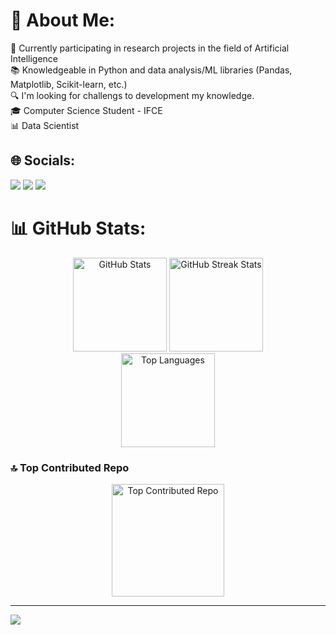# 💫 About Me:
🔭 Currently participating in research projects in the field of Artificial Intelligence<br>📚 Knowledgeable in Python and data analysis/ML libraries (Pandas, Matplotlib, Scikit-learn, etc.)<br>🔍 I'm looking for challengs to development my knowledge.<br>🎓 Computer Science Student - IFCE<br>📊 Data Scientist


## 🌐 Socials:
  <a href="https://www.instagram.com/jp.limag/" target="_blank"><img src="https://img.shields.io/badge/-Instagram-%23E4405F?style=for-the-badge&logo=instagram&logoColor=white" target="_blank"></a> 
  <a href = "mailto: jplimags.fortal@gmail.com"><img src="https://img.shields.io/badge/Gmail-D14836?style=for-the-badge&logo=gmail&logoColor=white" target="_blank"></a>
  <a href="https://www.linkedin.com/in/jplimag/" target="_blank"><img src="https://img.shields.io/badge/-LinkedIn-%230077B5?style=for-the-badge&logo=linkedin&logoColor=white" target="_blank"></a> 


# 📊 GitHub Stats:

<div align="center">
  <img height="150em" src="https://github-readme-stats.vercel.app/api?username=jplimags&theme=tokyonight&hide_border=false&include_all_commits=true&count_private=true" alt="GitHub Stats" />
  <img height="150em" src="https://github-readme-streak-stats.herokuapp.com/?user=jplimags&theme=tokyonight&hide_border=false" alt="GitHub Streak Stats" />
</div>

<div align="center">
  <img height="150em" src="https://github-readme-stats.vercel.app/api/top-langs/?username=jplimags&theme=tokyonight&hide_border=false&include_all_commits=true&count_private=true&layout=compact" alt="Top Languages" />
</div>

### 🔝 Top Contributed Repo

<div align="center">
  <img height="180em" src="https://github-contributor-stats.vercel.app/api?username=jplimags&limit=5&theme=tokyonight&combine_all_yearly_contributions=true" alt="Top Contributed Repo" />
</div>

---
[![](https://visitcount.itsvg.in/api?id=jplimags&icon=0&color=1)](https://visitcount.itsvg.in)

<!-- Proudly created with GPRM ( https://gprm.itsvg.in ) -->
